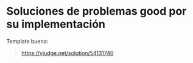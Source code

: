 # Soluciones de problemas good por su implementación

Template buena:

> https://vjudge.net/solution/54131740
